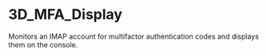 # 3D_MFA_Display
Monitors an IMAP account for multifactor authentication codes and displays them on the console.
